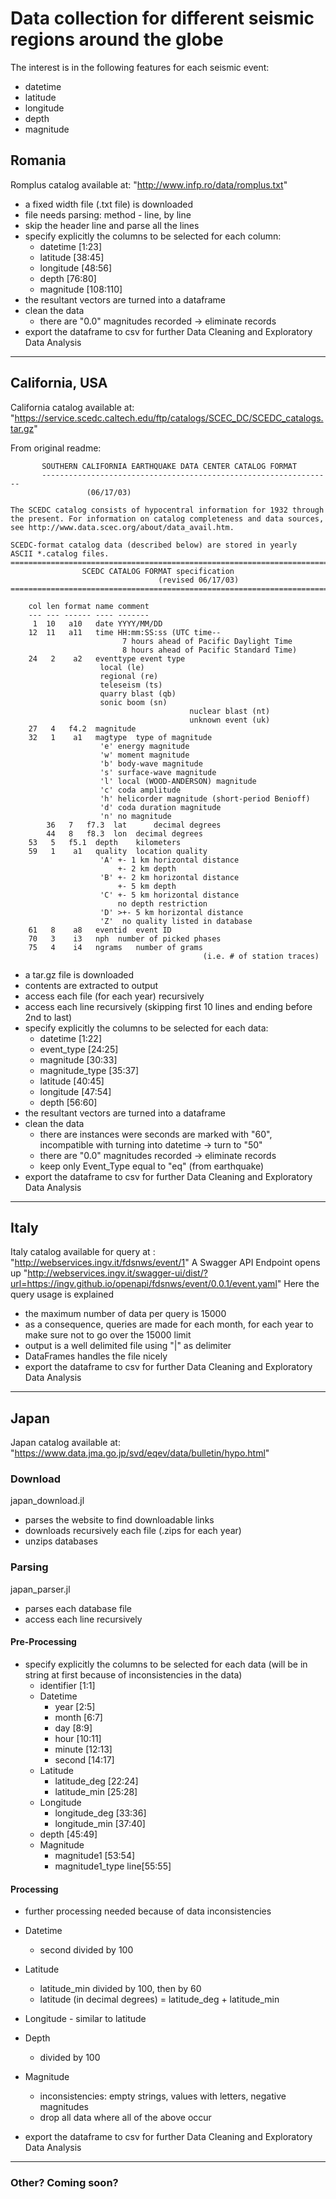# Data collection for different seismic regions around the globe
The interest is in the following features for each seismic event:
- datetime
- latitude
- longitude
- depth
- magnitude

## Romania

Romplus catalog available at: "http://www.infp.ro/data/romplus.txt"

- a fixed width file (.txt file) is downloaded
- file needs parsing: method - line, by line
- skip the header line and parse all the lines
- specify explicitly the columns to be selected for each column:
    - datetime [1:23]
    - latitude [38:45]
    - longitude [48:56]
    - depth [76:80]
    - magnitude [108:110]
- the resultant vectors are turned into a dataframe
- clean the data
    - there are "0.0" magnitudes recorded -> eliminate records
- export the dataframe to csv for further Data Cleaning and Exploratory Data Analysis


---
## California, USA

California catalog available at: "https://service.scedc.caltech.edu/ftp/catalogs/SCEC_DC/SCEDC_catalogs.tar.gz"

From original readme:
```
       SOUTHERN CALIFORNIA EARTHQUAKE DATA CENTER CATALOG FORMAT 
       -----------------------------------------------------------------
				 (06/17/03)  

The SCEDC catalog consists of hypocentral information for 1932 through
the present. For information on catalog completeness and data sources, 
see http://www.data.scec.org/about/data_avail.htm.

SCEDC-format catalog data (described below) are stored in yearly 
ASCII *.catalog files.
==============================================================================
		      	SCEDC CATALOG FORMAT specification
                                 (revised 06/17/03)
==============================================================================

	col len format name	comment
	--- --- ------ ----	-------
	 1  10   a10   date	YYYY/MM/DD
	12  11   a11   time	HH:mm:SS:ss (UTC time--
					     7 hours ahead of Pacific Daylight Time
					     8 hours ahead of Pacific Standard Time)
	24   2    a2   eventtype event type
					local (le)
					regional (re)
					teleseism (ts)
					quarry blast (qb)
					sonic boom (sn)
                                        nuclear blast (nt)
                                        unknown event (uk)
	27   4   f4.2  magnitude
	32   1    a1   magtype	type of magnitude
					'e'	energy magnitude
					'w'	moment magnitude
					'b'	body-wave magnitude
					's'	surface-wave magnitude
					'l'	local (WOOD-ANDERSON) magnitude
					'c'	coda amplitude 
					'h'	helicorder magnitude (short-period Benioff)
					'd'	coda duration magnitude
					'n'	no magnitude
        36   7   f7.3  lat      decimal degrees  
        44   8   f8.3  lon	decimal degrees
	53   5   f5.1  depth	kilometers
	59   1    a1   quality  location quality
					'A' +- 1 km horizontal distance
					    +- 2 km depth
					'B' +- 2 km horizontal distance	
					    +- 5 km depth
					'C' +- 5 km horizontal distance
					    no depth restriction
					'D' >+- 5 km horizontal distance 
					'Z'  no quality listed in database
	61   8    a8   eventid  event ID
	70   3	  i3   nph	number of picked phases
	75   4    i4   ngrams   number of grams
                                           (i.e. # of station traces)
```

- a tar.gz file is downloaded
- contents are extracted to output
- access each file (for each year) recursively
- access each line recursively (skipping first 10 lines and ending before 2nd to last)
- specify explicitly the columns to be selected for each data:
    - datetime [1:22]
    - event_type [24:25]
    - magnitude [30:33]
    - magnitude_type [35:37]
    - latitude [40:45]
    - longitude [47:54]
    - depth [56:60]
- the resultant vectors are turned into a dataframe
- clean the data
    - there are instances were seconds are marked with "60", incompatible with turning into datetime -> turn to "50"
    - there are "0.0" magnitudes recorded -> eliminate records
    - keep only Event_Type equal to "eq" (from earthquake)
- export the dataframe to csv for further Data Cleaning and Exploratory Data Analysis


---
## Italy
Italy catalog available for query at : "http://webservices.ingv.it/fdsnws/event/1"
A Swagger API Endpoint opens up "http://webservices.ingv.it/swagger-ui/dist/?url=https://ingv.github.io/openapi/fdsnws/event/0.0.1/event.yaml"
Here the query usage is explained

- the maximum number of data per query is 15000
- as a consequence, queries are made for each month, for each year to make sure not to go over the 15000 limit
- output is a well delimited file using "|" as delimiter
- DataFrames handles the file nicely
- export the dataframe to csv for further Data Cleaning and Exploratory Data Analysis


---
## Japan
Japan catalog available at: "https://www.data.jma.go.jp/svd/eqev/data/bulletin/hypo.html"

### Download
japan_download.jl
- parses the website to find downloadable links
- downloads recursively each file (.zips for each year)
- unzips databases

### Parsing
japan_parser.jl
- parses each database file
- access each line recursively
#### Pre-Processing
- specify explicitly the columns to be selected for each data (will be in string at first because of inconsistencies in the data)
	- identifier [1:1]
	- Datetime
		- year [2:5]
		- month [6:7]
		- day [8:9]
		- hour [10:11]
		- minute [12:13]
		- second [14:17]
	- Latitude
		- latitude_deg [22:24]
		- latitude_min [25:28]
	- Longitude
		- longitude_deg [33:36]
		- longitude_min [37:40]
	- depth [45:49]
	- Magnitude
		- magnitude1 [53:54]
		- magnitude1_type line[55:55]

#### Processing
- further processing needed because of data inconsistencies
- Datetime
	- second divided by 100
- Latitude
	- latitude_min divided by 100, then by 60
	- latitude (in decimal degrees) = latitude_deg + latitude_min
- Longitude - similar to latitude
- Depth
	- divided by 100 
- Magnitude
	- inconsistencies: empty strings, values with letters, negative magnitudes
	- drop all data where all of the above occur

- export the dataframe to csv for further Data Cleaning and Exploratory Data Analysis

---
### Other? Coming soon?